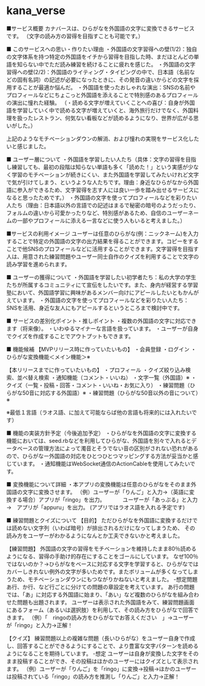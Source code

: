 # kana_verse

■サービス概要
カナバースは、ひらがなを外国語の文字に変換できるサービスです。
（文字の読み方の習得を目指すことも可能です。）

■ このサービスへの思い・作りたい理由
・外国語の文字習得への壁(1/2)：独自の文字体系を持つ特定の外国語をイチから習得を目指した時、まだほとんどの単語を知らない中でただ読み練習を続けることに疲れを感じた。
・外国語の文字習得への壁(2/2)：外国語のライティング・タイピングの中で、日本語（名前などの固有名詞）の記述が必要になったときに、その発音の違いからどの文字を採用することが最適か悩んだ。
・外国語を使ったおしゃれな演出：SNSの名前やプロフィールなどにちょこっと外国語を添えることで特別感のあるプロフィールの演出に憧れた経験。
（・読める文字が増えていくことへの喜び：自身が外国語を学習していく中で読める文字が増えていくと、海外旅行だけでなく、外国料理を扱ったレストラン、何気ない看板などが読めるようになり、世界が広がる思いがした。）

上記のようなモチベーションダウンの解消、および憧れの実現をサービス化したいと感じました。

■ ユーザー層について
・外国語を学習したい人たち（具体：文字の習得を目指し練習しても、最初の段階は知らない単語も多く「読めた！」という実感が少なく学習のモチベーションが続きにくい、また外国語を学習してみたいけれど文字で気が引けてしまう、というような人たちです。理由：身近なひらがなから外国語に参入ができるため、文字習得を志す人には良い一歩を踏み出せるサービスになると思ったためです。）
・外国語の文字を使ってプロフィールなどを彩りたい人たち（理由：日本語以外の言語での記述はまるで秘密の暗号のようだったり、フォルムの違いから可愛かったりなど、特別感があるため、自信のユーザーネームの一部やプロフィールに添える一言などに使う人もいると考えました。）

■サービスの利用イメージ
ユーザーは任意のひらがな(例：ニックネーム)を入力することで特定の外国語の文字の出力結果を得ることができます。コピーをすることで他SNSのプロフィールなどに活用することができます。文字習得を目指す人は、用意された練習問題やユーザー同士自作のクイズを利用することで文字の読み学習を進められます。

■ ユーザーの獲得について
・外国語を学習したい初学者たち：私の大学の学生たちが所属するコミュニティにて宣伝をしたいです。また、身内が経営する学習塾において、外国語学習に興味があるメンバー向けにアピールしたいともかんがえています。
・外国語の文字を使ってプロフィールなどを彩りたい人たち：SNSを活用、身近な友人にもアピールするというところまで検討中です。

■ サービスの差別化ポイント・推しポイント
・複数の外国語の文字に対応できます（将来像）。
・いわゆるマイナーな言語を扱っています。
・ユーザーが自身でクイズを作成することでアウトプットもできます。

■ 機能候補
【MVPリリース時に作っていたいもの】
・会員登録
・ログイン
・ひらがな変換機能＜メイン機能＞※

【本リリースまでに作っていたいもの】
・プロフィール
・クイズ絞り込み検索、並べ替え検索
・通知機能（コメント・いいね）
・文字一覧（外国語）※
・クイズ（一覧・投稿・回答・コメント・いいね・お気に入り）
・練習問題（ひらがな50音に対応する外国語）※
・練習問題（ひらがな50音以外の音について）※

※最低１言語（ラオス語、に加えて可能ならば他の言語も将来的には入れたいです）

■ 機能の実装方針予定（今後追加予定）
・ひらがなを外国語の文字に変換する機能においては、seed.rbなどを利用してひらがな、外国語を別々で入れるとデータベースの管理方法によって濁音とそうでない音の区別がされない恐れがあるので、ひらがなー外国語の対応をひとつひとつマッピングする方法が妥当かと感じています。
・通知機能はWebSocket通信のActionCableを使用してみたいです。

■ 変換機能について詳細
・本アプリの変換機能は任意のひらがなをそのまま外国語の文字に変換させます。
（例）ユーザーが「りんご」と入力→（英語に変換する場合）アプリが「ringo」を出力。
　　　ユーザーが「あっぷる」と入力→　アプリが「appuru」を出力。
(アプリではラオス語を入れる予定です)

■ 練習問題とクイズについて
【目的】
ただひらがなを外国語に変換するだけでは読めない文字列（いわば暗号）が排出されるだけになってしまうため、
その読み方をユーザーがわかるようになんとか工夫できないかと考えました。

【練習問題】
外国語の文字の習得をモチベーションを維持したまま80％読めるようになる、習得の手助け的存在にすることをゴールにしています。
なぜ100％ではないのか？→ひらがなをベースに対応する文字を学習すると、ひらがなではカバーしきれない例外の文字が多いためです。またボリュームが多くなってしまうため、モチベーションダウンにもつながりかねないと考えました。
-想定問題
あ行、か行、など行ごとに分けての問題の章設定を考えています。
あ行の問題では、「あ」に対応する外国語に始まり、「あい」など複数のひらがなを組み合わせた問題も出題されます。
ユーザーは表示された外国語をみて、練習問題画面にあるフォーム（あるいは選択肢）を利用して、その読み方をひらがなで回答できます。
（例）「　ringoの読み方をひらがなでお答えください　」→ユーザーが「ringo」と入力→正解！

【クイズ】
練習問題以上の複雑な問題（長いひらがな）をユーザー自身で作成し、回答することができるようにすることで、より豊富な文字パターンを読めるようになることを期待しています。
-想定
ユーザーは自身が変換した文字をそのまま投稿することができ、その投稿はほかのユーザーにはクイズとして表示されます。
（例）ユーザーが「りんご」を「ringo」に変換→投稿→ほかのユーザーは投稿されている「ringo」の読み方を推測し「りんご」と入力→正解！
